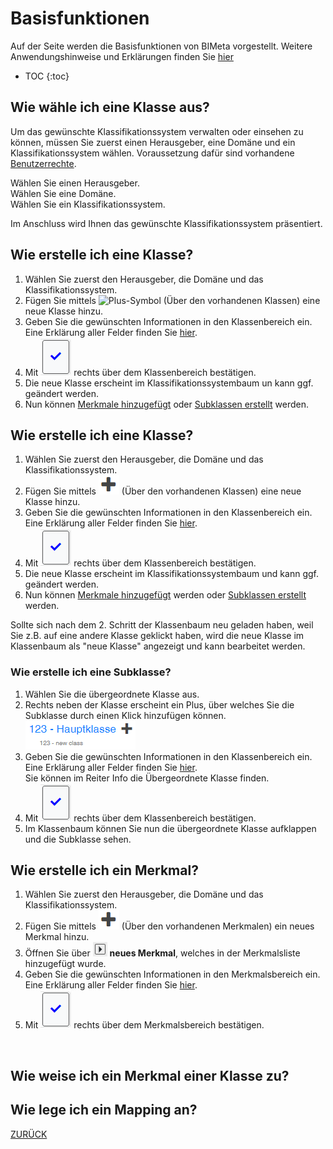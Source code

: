 # Basisfunktionen
Auf der Seite werden die Basisfunktionen von BIMeta vorgestellt. Weitere Anwendungshinweise und Erklärungen finden Sie [hier]()

* TOC
{:toc}

## Wie wähle ich eine Klasse aus?
Um das gewünschte Klassifikationssystem verwalten oder einsehen zu können, müssen Sie zuerst einen Herausgeber, eine Domäne und ein Klassifikationssystem wählen.
Voraussetzung dafür sind vorhandene [Benutzerrechte]().

<Bild>

Wählen Sie einen Herausgeber. <br />
Wählen Sie eine Domäne. <br />
Wählen Sie ein Klassifikationssystem.<br />


Im Anschluss wird Ihnen das gewünschte Klassifikationssystem präsentiert.

<Bild>
  
## Wie erstelle ich eine Klasse?
1. Wählen Sie zuerst den Herausgeber, die Domäne und das Klassifikationssystem.
2. Fügen Sie mittels ![Plus-Symbol](/Bilder/Pus-Symbol.png) (Über den vorhandenen Klassen) eine neue Klasse hinzu.
3. Geben Sie die gewünschten Informationen in den Klassenbereich ein. Eine Erklärung aller Felder finden Sie [hier]().
4. Mit ![Bestaetigung](/Bilder/Bestaetigung.png) rechts über dem Klassenbereich bestätigen.
5. Die neue Klasse erscheint im Klassifikationssystembaum un kann ggf. geändert werden.
6. Nun können [Merkmale hinzugefügt](#wie-füge-ich-ein-merkmal-einer-klasse-hinzu) oder [Subklassen erstellt](#wie-erstelle-ich-eine-subklasse) werden.


## Wie erstelle ich eine Klasse?
1. Wählen Sie zuerst den Herausgeber, die Domäne und das Klassifikationssystem.
2. Fügen Sie mittels ![Plus-Symbol](/Bilder/Plus-Symbol.png) (Über den vorhandenen Klassen) eine neue Klasse hinzu.
3. Geben Sie die gewünschten Informationen in den Klassenbereich ein. Eine Erklärung aller Felder finden Sie [hier]().
4. Mit ![Bestaetigung](/Bilder/Bestaetigung.png) rechts über dem Klassenbereich bestätigen.
5. Die neue Klasse erscheint im Klassifikationssystembaum und kann ggf. geändert werden.
6. Nun können [Merkmale hinzugefügt](#wie-füge-ich-ein-merkmal-einer-klasse-hinzu) werden oder [Subklassen erstellt](#wie-erstelle-ich-eine-subklasse) werden.

    
Sollte sich nach dem 2. Schritt der Klassenbaum neu geladen haben, weil Sie z.B. auf eine andere Klasse geklickt haben, wird die neue Klasse im Klassenbaum als "neue Klasse" angezeigt und kann bearbeitet werden.
  

### Wie erstelle ich eine Subklasse?
1. Wählen Sie die übergeordnete Klasse aus.
2. Rechts neben der Klasse erscheint ein Plus, über welches Sie die Subklasse durch einen Klick hinzufügen können.<br>
   ![HinzufügenSubklasse](/Bilder/HinzufuegenSubklasse.png)
3. Geben Sie die gewünschten Informationen in den Klassenbereich ein. Eine Erklärung aller Felder finden Sie [hier](). <br> Sie können im Reiter Info die Übergeordnete Klasse finden.
4. Mit ![Bestaetigung](/Bilder/Bestaetigung.png) rechts über dem Klassenbereich bestätigen.
5. Im Klassenbaum können Sie nun die übergeordnete Klasse aufklappen und die Subklasse sehen.
    
    
## Wie erstelle ich ein Merkmal?
1. Wählen Sie zuerst den Herausgeber, die Domäne und das Klassifikationssystem.
2. Fügen Sie mittels ![Plus-Symbol](/Bilder/Plus-Symbol.png) (Über den vorhandenen Merkmalen) ein neues Merkmal hinzu.
3. Öffnen Sie über ![AufklappenMerkmal](/Bilder/AufklappenMerkmal.png) **neues Merkmal**, welches in der Merkmalsliste hinzugefügt wurde.
4. Geben Sie die gewünschten Informationen in den Merkmalsbereich ein. Eine Erklärung aller Felder finden Sie [hier]().
5. Mit ![Bestaetigung](/Bilder/Bestaetigung.png) rechts über dem Merkmalsbereich bestätigen.
<br>
    
## Wie weise ich ein Merkmal einer Klasse zu?

## Wie lege ich ein Mapping an?


[ZURÜCK](ErsteSchritte.md)
